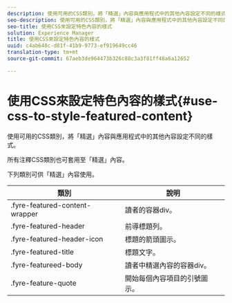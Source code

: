 ```yaml
---
description: 使用可用的CSS類別，將「精選」內容與應用程式中的其他內容設定不同的樣式。
seo-description: 使用可用的CSS類別，將「精選」內容與應用程式中的其他內容設定不同的樣式。
seo-title: 使用CSS來設定特色內容的樣式
solution: Experience Manager
title: 使用CSS來設定特色內容的樣式
uuid: c4ab648c-d81f-41b9-9773-ef919649cc46
translation-type: tm+mt
source-git-commit: 67aeb3de964473b326c88c3a3f81ff48a6a12652

---
```



# 使用CSS來設定特色內容的樣式{#use-css-to-style-featured-content}

使用可用的CSS類別，將「精選」內容與應用程式中的其他內容設定不同的樣式。

所有注釋CSS類別也可套用至「精選」內容。

下列類別可供「精選」內容使用。

| 類別 | 說明 |
|---|---|
| .fyre-featured-content-wrapper | 讀者的容器div。 |
| .fyre-featured-header | 前導標題列。 |
| .fyre-featured-header-icon | 標題的箭頭圖示。 |
| .fyre-featured-title | 標題文字。 |
| .fyre-featureed-body | 讀者中精選內容的容器div。 |
| .fyre-feature-quote | 開始每個內容項目的引號圖示。 |


